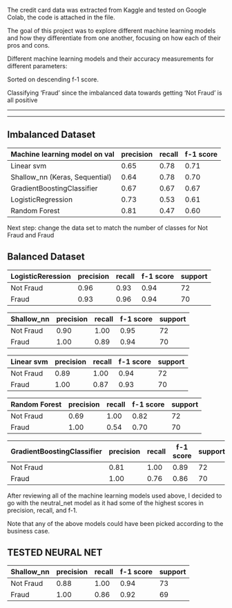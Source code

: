 The credit card data was extracted from Kaggle and tested on Google Colab, the code is attached in the file. 

The goal of this project was to explore different machine learning models and how they differentiate from one another, focusing on how each of their pros and cons.

Different machine learning models and their accuracy measurements for different parameters:

Sorted on descending f-1 score. 

Classifying ‘Fraud’ since the imbalanced data towards getting ‘Not Fraud’ is all positive
___


___
## Imbalanced Dataset
| Machine learning model on val | precision | recall | f-1 score |
| ------------- | ------------- | ------------- | ------------- |
| Linear svm  | 0.65 | 0.78  | 0.71  |
| Shallow_nn (Keras, Sequential)  | 0.64 | 0.78 | 0.70  |
| GradientBoostingClassifier  | 0.67  | 0.67  | 0.67  |
| LogisticRegression  | 0.73  | 0.53  | 0.61 |
| Random Forest | 0.81  | 0.47  | 0.60  |

Next step: change the data set to match the number of classes for Not Fraud and Fraud

## Balanced Dataset

| LogisticReression | precision | recall | f-1 score | support |
| ------------- | ------------- | ------------- | ------------- | ------------- |
| Not Fraud | 0.96 | 0.93  | 0.94  | 72  |
| Fraud | 0.93 | 0.96 | 0.94  | 70 |

| Shallow_nn | precision | recall | f-1 score | support |
| ------------- | ------------- | ------------- | ------------- | ------------- |
| Not Fraud | 0.90 | 1.00  | 0.95  | 72  |
| Fraud | 1.00 | 0.89 | 0.94  | 70 |

| Linear svm | precision | recall | f-1 score | support |
| ------------- | ------------- | ------------- | ------------- | ------------- |
| Not Fraud | 0.89 | 1.00  | 0.94  | 72  |
| Fraud | 1.00 | 0.87 | 0.93  | 70 |

| Random Forest | precision | recall | f-1 score | support |
| ------------- | ------------- | ------------- | ------------- | ------------- |
| Not Fraud | 0.69 | 1.00  | 0.82  | 72  |
| Fraud | 1.00 | 0.54 | 0.70  | 70 |

| GradientBoostingClassifier | precision | recall | f-1 score | support |
| ------------- | ------------- | ------------- | ------------- | ------------- |
| Not Fraud | 0.81 | 1.00  | 0.89  | 72  |
| Fraud | 1.00 | 0.76 | 0.86  | 70 |

After reviewing all of the machine learning models used above, I decided to go with the neutral_net model as it had
some of the highest scores in precision, recall, and f-1. 

Note that any of the above models could have been picked according to the business case. 

## TESTED NEURAL NET
| Shallow_nn | precision | recall | f-1 score | support |
| ------------- | ------------- | ------------- | ------------- | ------------- |
| Not Fraud | 0.88 | 1.00  | 0.94  | 73  |
| Fraud | 1.00 | 0.86 | 0.92  | 69 |



